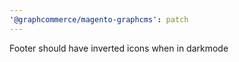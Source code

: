 ```yaml
---
'@graphcommerce/magento-graphcms': patch
---
```


Footer should have inverted icons when in darkmode
